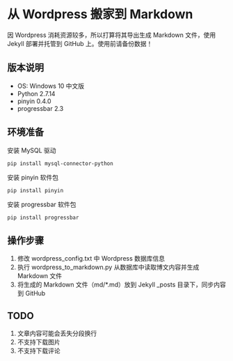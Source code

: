 从 Wordpress 搬家到 Markdown
========

因 Wordpress 消耗资源较多，所以打算将其导出生成 Markdown 文件，使用 Jekyll 部署并托管到 GitHub 上。使用前请备份数据！

## 版本说明

* OS: Windows 10 中文版
* Python 2.7.14
* pinyin 0.4.0
* progressbar 2.3

## 环境准备

安装 MySQL 驱动
```
pip install mysql-connector-python
```

安装 pinyin 软件包
```
pip install pinyin
```

安装 progressbar 软件包
```
pip install progressbar
```

## 操作步骤

1. 修改 wordpress_config.txt 中 Wordpress 数据库信息
2. 执行 wordpress_to_markdown.py 从数据库中读取博文内容并生成 Markdown 文件
3. 将生成的 Markdown 文件（md/*.md）放到 Jekyll _posts 目录下，同步内容到 GitHub

## TODO

1. 文章内容可能会丢失分段换行
2. 不支持下载图片
3. 不支持下载评论
